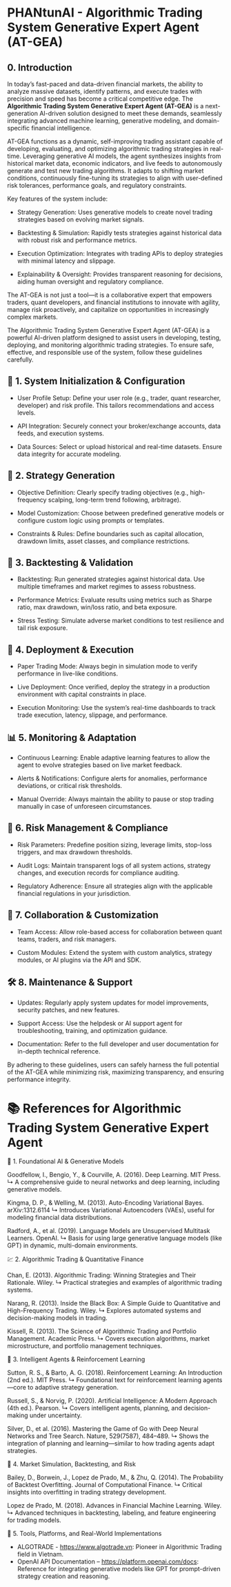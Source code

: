 # PHANtunAI - Algorithmic Trading System Generative Expert Agent (AT-GEA)

## 0. Introduction
In today’s fast-paced and data-driven financial markets, the ability to analyze massive datasets, identify patterns, and execute trades with precision and speed has become a critical competitive edge. The **Algorithmic Trading System Generative Expert Agent (AT-GEA)** is a next-generation AI-driven solution designed to meet these demands, seamlessly integrating advanced machine learning, generative modeling, and domain-specific financial intelligence.

AT-GEA functions as a dynamic, self-improving trading assistant capable of developing, evaluating, and optimizing algorithmic trading strategies in real-time. Leveraging generative AI models, the agent synthesizes insights from historical market data, economic indicators, and live feeds to autonomously generate and test new trading algorithms. It adapts to shifting market conditions, continuously fine-tuning its strategies to align with user-defined risk tolerances, performance goals, and regulatory constraints.

Key features of the system include:

- Strategy Generation: Uses generative models to create novel trading strategies based on evolving market signals.

- Backtesting & Simulation: Rapidly tests strategies against historical data with robust risk and performance metrics.

- Execution Optimization: Integrates with trading APIs to deploy strategies with minimal latency and slippage.

- Explainability & Oversight: Provides transparent reasoning for decisions, aiding human oversight and regulatory compliance.

The AT-GEA is not just a tool—it is a collaborative expert that empowers traders, quant developers, and financial institutions to innovate with agility, manage risk proactively, and capitalize on opportunities in increasingly complex markets.

The Algorithmic Trading System Generative Expert Agent (AT-GEA) is a powerful AI-driven platform designed to assist users in developing, testing, deploying, and monitoring algorithmic trading strategies. To ensure safe, effective, and responsible use of the system, follow these guidelines carefully.

## 🔧 1. System Initialization & Configuration
- User Profile Setup: Define your user role (e.g., trader, quant researcher, developer) and risk profile. This tailors recommendations and access levels.

- API Integration: Securely connect your broker/exchange accounts, data feeds, and execution systems.

- Data Sources: Select or upload historical and real-time datasets. Ensure data integrity for accurate modeling.

## 🧠 2. Strategy Generation
- Objective Definition: Clearly specify trading objectives (e.g., high-frequency scalping, long-term trend following, arbitrage).

- Model Customization: Choose between predefined generative models or configure custom logic using prompts or templates.

- Constraints & Rules: Define boundaries such as capital allocation, drawdown limits, asset classes, and compliance restrictions.

## 🔬 3. Backtesting & Validation
- Backtesting: Run generated strategies against historical data. Use multiple timeframes and market regimes to assess robustness.

- Performance Metrics: Evaluate results using metrics such as Sharpe ratio, max drawdown, win/loss ratio, and beta exposure.

- Stress Testing: Simulate adverse market conditions to test resilience and tail risk exposure.

## 🚀 4. Deployment & Execution
- Paper Trading Mode: Always begin in simulation mode to verify performance in live-like conditions.

- Live Deployment: Once verified, deploy the strategy in a production environment with capital constraints in place.

- Execution Monitoring: Use the system’s real-time dashboards to track trade execution, latency, slippage, and performance.

## 📊 5. Monitoring & Adaptation
- Continuous Learning: Enable adaptive learning features to allow the agent to evolve strategies based on live market feedback.

- Alerts & Notifications: Configure alerts for anomalies, performance deviations, or critical risk thresholds.

- Manual Override: Always maintain the ability to pause or stop trading manually in case of unforeseen circumstances.

## 🔐 6. Risk Management & Compliance
- Risk Parameters: Predefine position sizing, leverage limits, stop-loss triggers, and max drawdown thresholds.

- Audit Logs: Maintain transparent logs of all system actions, strategy changes, and execution records for compliance auditing.

- Regulatory Adherence: Ensure all strategies align with the applicable financial regulations in your jurisdiction.

## 🧩 7. Collaboration & Customization
- Team Access: Allow role-based access for collaboration between quant teams, traders, and risk managers.

- Custom Modules: Extend the system with custom analytics, strategy modules, or AI plugins via the API and SDK.

## 🛠️ 8. Maintenance & Support
- Updates: Regularly apply system updates for model improvements, security patches, and new features.

- Support Access: Use the helpdesk or AI support agent for troubleshooting, training, and optimization guidance.

- Documentation: Refer to the full developer and user documentation for in-depth technical reference.

By adhering to these guidelines, users can safely harness the full potential of the AT-GEA while minimizing risk, maximizing transparency, and ensuring performance integrity.

# 📚 References for Algorithmic Trading System Generative Expert Agent
🧠 1. Foundational AI & Generative Models

Goodfellow, I., Bengio, Y., & Courville, A. (2016). Deep Learning. MIT Press.
↳ A comprehensive guide to neural networks and deep learning, including generative models.

Kingma, D. P., & Welling, M. (2013). Auto-Encoding Variational Bayes. arXiv:1312.6114
↳ Introduces Variational Autoencoders (VAEs), useful for modeling financial data distributions.

Radford, A., et al. (2019). Language Models are Unsupervised Multitask Learners. OpenAI.
↳ Basis for using large generative language models (like GPT) in dynamic, multi-domain environments.

💹 2. Algorithmic Trading & Quantitative Finance

Chan, E. (2013). Algorithmic Trading: Winning Strategies and Their Rationale. Wiley.
↳ Practical strategies and examples of algorithmic trading systems.

Narang, R. (2013). Inside the Black Box: A Simple Guide to Quantitative and High-Frequency Trading. Wiley.
↳ Explores automated systems and decision-making models in trading.

Kissell, R. (2013). The Science of Algorithmic Trading and Portfolio Management. Academic Press.
↳ Covers execution algorithms, market microstructure, and portfolio management techniques.

🧠 3. Intelligent Agents & Reinforcement Learning

Sutton, R. S., & Barto, A. G. (2018). Reinforcement Learning: An Introduction (2nd ed.). MIT Press.
↳ Foundational text for reinforcement learning agents—core to adaptive strategy generation.

Russell, S., & Norvig, P. (2020). Artificial Intelligence: A Modern Approach (4th ed.). Pearson.
↳ Covers intelligent agents, planning, and decision-making under uncertainty.

Silver, D., et al. (2016). Mastering the Game of Go with Deep Neural Networks and Tree Search. Nature, 529(7587), 484–489.
↳ Shows the integration of planning and learning—similar to how trading agents adapt strategies.

🧮 4. Market Simulation, Backtesting, and Risk

Bailey, D., Borwein, J., Lopez de Prado, M., & Zhu, Q. (2014). The Probability of Backtest Overfitting. Journal of Computational Finance.
↳ Critical insights into overfitting in trading strategy development.

Lopez de Prado, M. (2018). Advances in Financial Machine Learning. Wiley.
↳ Advanced techniques in backtesting, labeling, and feature engineering for trading models.

🧰 5. Tools, Platforms, and Real-World Implementations
- ALGOTRADE - https://www.algotrade.vn: Pioneer in Algorithmic Trading field in Vietnam.
- OpenAI API Documentation – https://platform.openai.com/docs: Reference for integrating generative models like GPT for prompt-driven strategy creation and reasoning.
